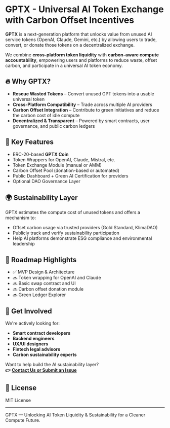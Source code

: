 # GPTX - Universal AI Token Exchange with Carbon Offset Incentives

**GPTX** is a next-generation platform that unlocks value from unused AI service tokens (OpenAI, Claude, Gemini, etc.) by allowing users to trade, convert, or donate those tokens on a decentralized exchange.

We combine **cross-platform token liquidity** with **carbon-aware compute accountability**, empowering users and platforms to reduce waste, offset carbon, and participate in a universal AI token economy.

## 🔥 Why GPTX?

- **Rescue Wasted Tokens** – Convert unused GPT tokens into a usable universal token
- **Cross-Platform Compatibility** – Trade across multiple AI providers
- **Carbon Offset Integration** – Contribute to green initiatives and reduce the carbon cost of idle compute
- **Decentralized & Transparent** – Powered by smart contracts, user governance, and public carbon ledgers

## 🧩 Key Features

- ERC-20-based **GPTX Coin**
- Token Wrappers for OpenAI, Claude, Mistral, etc.
- Token Exchange Module (manual or AMM)
- Carbon Offset Pool (donation-based or automated)
- Public Dashboard + Green AI Certification for providers
- Optional DAO Governance Layer

## 🌍 Sustainability Layer

GPTX estimates the compute cost of unused tokens and offers a mechanism to:
- Offset carbon usage via trusted providers (Gold Standard, KlimaDAO)
- Publicly track and verify sustainability participation
- Help AI platforms demonstrate ESG compliance and environmental leadership

## 📅 Roadmap Highlights

- ✅ MVP Design & Architecture
- 🔜 Token wrapping for OpenAI and Claude
- 🔜 Basic swap contract and UI
- 🔜 Carbon offset donation module
- 🔜 Green Ledger Explorer

## 🤝 Get Involved

We're actively looking for:
- **Smart contract developers**
- **Backend engineers**
- **UX/UI designers**
- **Fintech legal advisors**
- **Carbon sustainability experts**

Want to help build the AI sustainability layer?  
**👉 [Contact Us or Submit an Issue](https://github.com/YOUR_REPO/issues)**

## 📝 License

MIT License

---

GPTX — Unlocking AI Token Liquidity & Sustainability for a Cleaner Compute Future.
